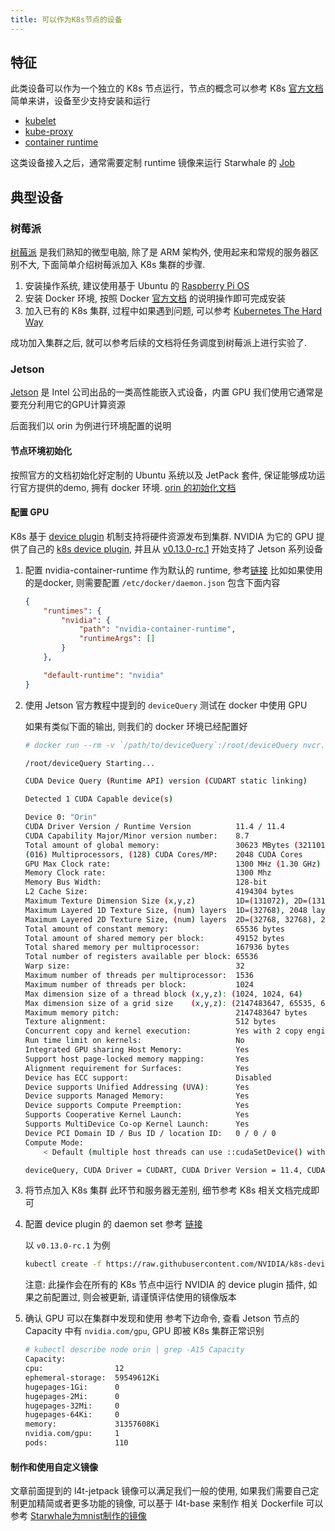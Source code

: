 ```yaml
---
title: 可以作为K8s节点的设备
---
```


## 特征

此类设备可以作为一个独立的 K8s 节点运行，节点的概念可以参考 K8s [官方文档](https://kubernetes.io/docs/concepts/architecture/nodes/)
简单来讲，设备至少支持安装和运行

* [kubelet](https://kubernetes.io/docs/reference/generated/kubelet)
* [kube-proxy](https://kubernetes.io/docs/reference/command-line-tools-reference/kube-proxy/)
* [container runtime](https://kubernetes.io/docs/setup/production-environment/container-runtimes)

这类设备接入之后，通常需要定制 runtime 镜像来运行 Starwhale 的 [Job](/zh/docs/fundamentals/concepts#7-job-step-and-task)

## 典型设备

### 树莓派

[树莓派](https://www.raspberrypi.com/) 是我们熟知的微型电脑, 除了是 ARM 架构外, 使用起来和常规的服务器区别不大, 下面简单介绍树莓派加入 K8s 集群的步骤.

1. 安装操作系统, 建议使用基于 Ubuntu 的 [Raspberry Pi OS](https://www.raspberrypi.com/software/)
2. 安装 Docker 环境, 按照 Docker [官方文档](https://docs.docker.com/engine/install/debian/) 的说明操作即可完成安装
3. 加入已有的 K8s 集群, 过程中如果遇到问题, 可以参考 [Kubernetes The Hard Way](https://github.com/kelseyhightower/kubernetes-the-hard-way)

成功加入集群之后, 就可以参考后续的文档将任务调度到树莓派上进行实验了.

### Jetson

[Jetson](https://www.nvidia.com/en-us/autonomous-machines/embedded-systems/) 是 Intel 公司出品的一类高性能嵌入式设备，内置 GPU
我们使用它通常是要充分利用它的GPU计算资源

后面我们以 orin 为例进行环境配置的说明

#### 节点环境初始化

按照官方的文档初始化好定制的 Ubuntu 系统以及 JetPack 套件, 保证能够成功运行官方提供的demo, 拥有 docker 环境. [orin 的初始化文档](https://developer.nvidia.com/embedded/learn/get-started-jetson-agx-orin-devkit)

#### 配置 GPU

K8s 基于 [device plugin](https://kubernetes.io/docs/concepts/extend-kubernetes/compute-storage-net/device-plugins/) 机制支持将硬件资源发布到集群.
NVIDIA 为它的 GPU 提供了自己的 [k8s device plugin](https://github.com/NVIDIA/k8s-device-plugin), 并且从 [v0.13.0-rc.1](https://github.com/NVIDIA/k8s-device-plugin/releases/tag/v0.13.0-rc.1) 开始支持了 Jetson 系列设备

1. 配置 nvidia-container-runtime 作为默认的 runtime, 参考[链接](https://github.com/NVIDIA/k8s-device-plugin#preparing-your-gpu-nodes)
    比如如果使用的是docker, 则需要配置 `/etc/docker/daemon.json` 包含下面内容

    ```json
    {
        "runtimes": {
            "nvidia": {
                "path": "nvidia-container-runtime",
                "runtimeArgs": []
            }
        },

        "default-runtime": "nvidia"
    }
    ```

2. 使用 Jetson 官方教程中提到的 `deviceQuery` 测试在 docker 中使用 GPU

    如果有类似下面的输出, 则我们的 docker 环境已经配置好

    ```sh
    # docker run --rm -v `/path/to/deviceQuery`:/root/deviceQuery nvcr.io/nvidia/l4t-jetpack:r35.1.0 /root/deivceQuery

    /root/deviceQuery Starting...

    CUDA Device Query (Runtime API) version (CUDART static linking)

    Detected 1 CUDA Capable device(s)

    Device 0: "Orin"
    CUDA Driver Version / Runtime Version          11.4 / 11.4
    CUDA Capability Major/Minor version number:    8.7
    Total amount of global memory:                 30623 MBytes (32110190592 bytes)
    (016) Multiprocessors, (128) CUDA Cores/MP:    2048 CUDA Cores
    GPU Max Clock rate:                            1300 MHz (1.30 GHz)
    Memory Clock rate:                             1300 Mhz
    Memory Bus Width:                              128-bit
    L2 Cache Size:                                 4194304 bytes
    Maximum Texture Dimension Size (x,y,z)         1D=(131072), 2D=(131072, 65536), 3D=(16384, 16384, 16384)
    Maximum Layered 1D Texture Size, (num) layers  1D=(32768), 2048 layers
    Maximum Layered 2D Texture Size, (num) layers  2D=(32768, 32768), 2048 layers
    Total amount of constant memory:               65536 bytes
    Total amount of shared memory per block:       49152 bytes
    Total shared memory per multiprocessor:        167936 bytes
    Total number of registers available per block: 65536
    Warp size:                                     32
    Maximum number of threads per multiprocessor:  1536
    Maximum number of threads per block:           1024
    Max dimension size of a thread block (x,y,z): (1024, 1024, 64)
    Max dimension size of a grid size    (x,y,z): (2147483647, 65535, 65535)
    Maximum memory pitch:                          2147483647 bytes
    Texture alignment:                             512 bytes
    Concurrent copy and kernel execution:          Yes with 2 copy engine(s)
    Run time limit on kernels:                     No
    Integrated GPU sharing Host Memory:            Yes
    Support host page-locked memory mapping:       Yes
    Alignment requirement for Surfaces:            Yes
    Device has ECC support:                        Disabled
    Device supports Unified Addressing (UVA):      Yes
    Device supports Managed Memory:                Yes
    Device supports Compute Preemption:            Yes
    Supports Cooperative Kernel Launch:            Yes
    Supports MultiDevice Co-op Kernel Launch:      Yes
    Device PCI Domain ID / Bus ID / location ID:   0 / 0 / 0
    Compute Mode:
        < Default (multiple host threads can use ::cudaSetDevice() with device simultaneously) >

    deviceQuery, CUDA Driver = CUDART, CUDA Driver Version = 11.4, CUDA Runtime Version = 11.4, NumDevs = 1
    ```

3. 将节点加入 K8s 集群
    此环节和服务器无差别, 细节参考 K8s 相关文档完成即可

4. 配置 device plugin 的 daemon set
    参考 [链接](https://github.com/NVIDIA/k8s-device-plugin#enabling-gpu-support-in-kubernetes)

    以 `v0.13.0-rc.1` 为例

    ```sh
    kubectl create -f https://raw.githubusercontent.com/NVIDIA/k8s-device-plugin/v0.13.0-rc.1/nvidia-device-plugin.yml
    ```

    注意: 此操作会在所有的 K8s 节点中运行 NVIDIA 的 device plugin 插件, 如果之前配置过, 则会被更新, 请谨慎评估使用的镜像版本

5. 确认 GPU 可以在集群中发现和使用
    参考下边命令, 查看 Jetson 节点的 Capacity 中有 `nvidia.com/gpu`, GPU 即被 K8s 集群正常识别

    ```sh
    # kubectl describe node orin | grep -A15 Capacity
    Capacity:
    cpu:                12
    ephemeral-storage:  59549612Ki
    hugepages-1Gi:      0
    hugepages-2Mi:      0
    hugepages-32Mi:     0
    hugepages-64Ki:     0
    memory:             31357608Ki
    nvidia.com/gpu:     1
    pods:               110
    ```

#### 制作和使用自定义镜像

文章前面提到的 l4t-jetpack 镜像可以满足我们一般的使用, 如果我们需要自己定制更加精简或者更多功能的镜像, 可以基于 l4t-base 来制作
相关 Dockerfile 可以参考 [Starwhale为mnist制作的镜像](https://github.com/star-whale/starwhale/tree/main/docker/devices/jetson)
